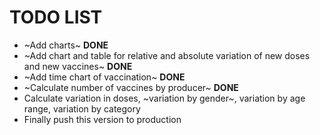 # TODO LIST

- ~Add charts~ **DONE**
- ~Add chart and table for relative and absolute variation of new doses and new vaccines~ **DONE**
- ~Add time chart of vaccination~ **DONE**
- ~Calculate number of vaccines by producer~ **DONE**
- Calculate variation in doses, ~variation by gender~, variation by age range, variation by category
- Finally push this version to production
